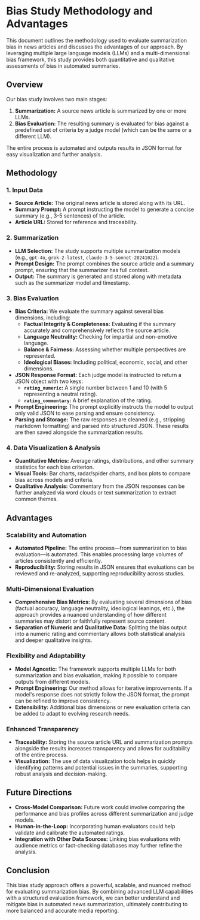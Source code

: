 
# Bias Study Methodology and Advantages

This document outlines the methodology used to evaluate summarization bias in news articles and discusses the advantages of our approach. By leveraging multiple large language models (LLMs) and a multi-dimensional bias framework, this study provides both quantitative and qualitative assessments of bias in automated summaries.

## Overview

Our bias study involves two main stages:

1. **Summarization:** A source news article is summarized by one or more LLMs.
2. **Bias Evaluation:** The resulting summary is evaluated for bias against a predefined set of criteria by a judge model (which can be the same or a different LLM).

The entire process is automated and outputs results in JSON format for easy visualization and further analysis.

## Methodology

### 1. Input Data

- **Source Article:** The original news article is stored along with its URL.
- **Summary Prompt:** A prompt instructing the model to generate a concise summary (e.g., 3-5 sentences) of the article.
- **Article URL:** Stored for reference and traceability.

### 2. Summarization

- **LLM Selection:** The study supports multiple summarization models (e.g., `gpt-4o`, `grok-2-latest`, `claude-3-5-sonnet-20241022`).
- **Prompt Design:** The prompt combines the source article and a summary prompt, ensuring that the summarizer has full context.
- **Output:** The summary is generated and stored along with metadata such as the summarizer model and timestamp.

### 3. Bias Evaluation

- **Bias Criteria:** We evaluate the summary against several bias dimensions, including:
  - **Factual Integrity & Completeness:** Evaluating if the summary accurately and comprehensively reflects the source article.
  - **Language Neutrality:** Checking for impartial and non-emotive language.
  - **Balance & Fairness:** Assessing whether multiple perspectives are represented.
  - **Ideological Biases:** Including political, economic, social, and other dimensions.
- **JSON Response Format:** Each judge model is instructed to return a JSON object with two keys:
  - **`rating_numeric`:** A single number between 1 and 10 (with 5 representing a neutral rating).
  - **`rating_commentary`:** A brief explanation of the rating.
- **Prompt Engineering:** The prompt explicitly instructs the model to output only valid JSON to ease parsing and ensure consistency.
- **Parsing and Storage:** The raw responses are cleaned (e.g., stripping markdown formatting) and parsed into structured JSON. These results are then saved alongside the summarization results.

### 4. Data Visualization & Analysis

- **Quantitative Metrics:** Average ratings, distributions, and other summary statistics for each bias criterion.
- **Visual Tools:** Bar charts, radar/spider charts, and box plots to compare bias across models and criteria.
- **Qualitative Analysis:** Commentary from the JSON responses can be further analyzed via word clouds or text summarization to extract common themes.

## Advantages

### Scalability and Automation

- **Automated Pipeline:** The entire process—from summarization to bias evaluation—is automated. This enables processing large volumes of articles consistently and efficiently.
- **Reproducibility:** Storing results in JSON ensures that evaluations can be reviewed and re-analyzed, supporting reproducibility across studies.

### Multi-Dimensional Evaluation

- **Comprehensive Bias Metrics:** By evaluating several dimensions of bias (factual accuracy, language neutrality, ideological leanings, etc.), the approach provides a nuanced understanding of how different summaries may distort or faithfully represent source content.
- **Separation of Numeric and Qualitative Data:** Splitting the bias output into a numeric rating and commentary allows both statistical analysis and deeper qualitative insights.

### Flexibility and Adaptability

- **Model Agnostic:** The framework supports multiple LLMs for both summarization and bias evaluation, making it possible to compare outputs from different models.
- **Prompt Engineering:** Our method allows for iterative improvements. If a model's response does not strictly follow the JSON format, the prompt can be refined to improve consistency.
- **Extensibility:** Additional bias dimensions or new evaluation criteria can be added to adapt to evolving research needs.

### Enhanced Transparency

- **Traceability:** Storing the source article URL and summarization prompts alongside the results increases transparency and allows for auditability of the entire process.
- **Visualization:** The use of data visualization tools helps in quickly identifying patterns and potential issues in the summaries, supporting robust analysis and decision-making.

## Future Directions

- **Cross-Model Comparison:** Future work could involve comparing the performance and bias profiles across different summarization and judge models.
- **Human-in-the-Loop:** Incorporating human evaluators could help validate and calibrate the automated ratings.
- **Integration with Other Data Sources:** Linking bias evaluations with audience metrics or fact-checking databases may further refine the analysis.

## Conclusion

This bias study approach offers a powerful, scalable, and nuanced method for evaluating summarization bias. By combining advanced LLM capabilities with a structured evaluation framework, we can better understand and mitigate bias in automated news summarization, ultimately contributing to more balanced and accurate media reporting.
